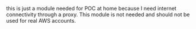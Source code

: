 this is just a module needed for POC at home because I need internet connectivity through a proxy. This module is not needed and should not be used for real AWS accounts.
